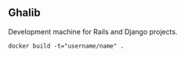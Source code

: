 Ghalib
------

Development machine for Rails and Django projects.

    docker build -t="username/name" .
